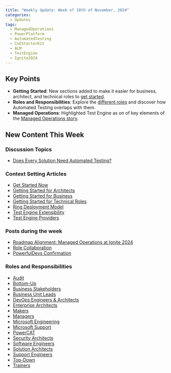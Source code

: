```yaml
---
title: "Weekly Update: Week of 18th of November, 2024"
categories:
  - Updates
tags:
  - ManagedOperations
  - PowerPlatform
  - AutomatedTesting
  - CoEStarterKit
  - ALM
  - TestEngine
  - Ignite2024
---
```


## Key Points
- **Getting Started**: New sections added to make it easier for business, architect, and technical roles to [get started](/powerfuldev-testing/context/getting-started).
- **Roles and Responsibilities**: Explore the [different roles](/powerfuldev-testing/roles-and-responsibilities/) and discover how Automated Testing overlaps with them.
- **Managed Operations**: Highlighted Test Engine as on of key elements of the [Managed Operations story](/powerfuldev-testing/annoucements/2024/11/19/roadmap-aligment-managed-operations-at-ignite-2024/).

## New Content This Week

### Discussion Topics
- [Does Every Solution Need Automated Testing?](/powerfuldev-testing/discussion/does-every-solution-need-automated-testing)

### Context Setting Articles
- [Get Started Now](/powerfuldev-testing/context/getting-started)
- [Getting Started for Architects](/powerfuldev-testing/context/getting-started-architects)
- [Getting Started for Business](/powerfuldev-testing/context/getting-started-business)
- [Getting Started for Technical Roles](/powerfuldev-testing/context/getting-started-technical)
- [Ring Deployment Model](/powerfuldev-testing/context/ring-deployment-model)
- [Test Engine Extensibility](/powerfuldev-testing/context/test-engine-extensibility)
- [Test Engine Providers](/powerfuldev-testing/context/test-engine-providers)

### Posts during the week
- [Roadmap Alignment: Managed Operations at Ignite 2024](/powerfuldev-testing/annoucements/2024/11/19/roadmap-aligment-managed-operations-at-ignite-2024/)
- [Role Collaboration](/powerfuldev-testing/thoughts/2024/11/18/role-collaboration/)
- [PowerfulDevs Confirmation](/powerfuldev-testing/annoucements/2024/11/16/powerfuldevs-confirmation/)

### Roles and Responsibilities
- [Audit](/powerfuldev-testing/roles-and-responsibilities/audit)
- [Bottom-Up](/powerfuldev-testing/roles-and-responsibilities/bottom-up)
- [Business Stakeholders](/powerfuldev-testing/roles-and-responsibilities/business-stakeholders)
- [Business Unit Leads](/powerfuldev-testing/roles-and-responsibilities/business-unit-leads)
- [DevOps Engineers & Architects](/powerfuldev-testing/roles-and-responsibilities/devops-engineers-architects)
- [Enterprise Architects](/powerfuldev-testing/roles-and-responsibilities/enterprise-architects)
- [Makers](/powerfuldev-testing/roles-and-responsibilities/makers)
- [Managers](/powerfuldev-testing/roles-and-responsibilities/managers)
- [Microsoft Engineering](/powerfuldev-testing/roles-and-responsibilities/microsoft-engineering)
- [Microsoft Support](/powerfuldev-testing/roles-and-responsibilities/microsoft-support)
- [PowerCAT](/powerfuldev-testing/roles-and-responsibilities/powercat)
- [Security Architects](/powerfuldev-testing/roles-and-responsibilities/security-architects)
- [Software Engineers](/powerfuldev-testing/roles-and-responsibilities/software-engineers)
- [Solution Architects](/powerfuldev-testing/roles-and-responsibilities/solution-architects)
- [Support Engineers](/powerfuldev-testing/roles-and-responsibilities/support-engineers)
- [Top-Down](/powerfuldev-testing/roles-and-responsibilities/top-down)
- [Trainers](/powerfuldev-testing/roles-and-responsibilities/trainers)
